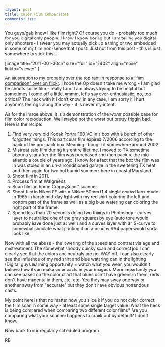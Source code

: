 ```yaml
---
layout: post
title: Color Film Comparisons
comments: true
---
```

You guys/gals know I like film right? Of course you do - probably too much for you digital only people. I know I know boring but I am telling you digital only shooters - I swear you may actually pick up a thing or two embedded in some of my film non-sense that I post. Just not from this post - this is just somewhere to stick this...

[image title="2011-001-30cn" size="full" id="3402" align="none" linkto="viewer" ]

An illustration to my probably over the top rant in response to a <a href="http://www.flickr.com/photos/rosscova/3637127435/">"film comparison" over on flickr</a>. I hope the Op doesn't take me wrong - I am glad he shoots some film - really I am. I am always trying to be helpful but sometimes I come off a little, ummm, let's say over-enthusiastic, no, too critical? The heck with it I don't know, in any case, I am sorry if I hurt anyone's feelings along the way - it is never my intent.

As for the image above, it is a demonstration of the <em>worst </em>possible case for film color reproduction. Well maybe not the worst but pretty friggin bad. Here is the recipe:
<ol>
	<li>Find very very old Kodak Portra 160 VC in a box with a bunch of other forgotten things. This particular film expired 7/2006 according to the back of the pro-pack box. Meaning I bought it somewhere around 2002.</li>
	<li>Mistreat said film during it's entire lifetime. I moved to TX sometime about a year after the film was purchased and then back to the mid-atlantic a couple of years ago. I know for a fact that the box the film was in was stored in an un-airconditioned garage in the sweltering TX heat and then again for two hot humid summers here in coastal Maryland.</li>
	<li>Shoot film in 2011.</li>
	<li>Process film at Walgreens.</li>
	<li>Scan film on home CrappyScan™ scanner.</li>
	<li>Shoot film in Nikon FE with a Nikkor 50mm f1.4 single coated lens made in 1965 in harsh mid-day light with my red shirt coloring the left and bottom part of the frame as well as a big blue watering can coloring the right part of the frame.</li>
	<li>Spend less than 20 seconds doing two things in Photoshop - curves layer to neutralize one of the gray squares by eye (auto tone would probably have done just as well) and a curves layer with an S-curve to somewhat simulate what printing it on a punchy RA4 paper would sorta look like.</li>
</ol>
Now with all the abuse - the lowering of the speed and contrast via age and mistreatment. The somewhat shoddy quicky scan and correct job I can clearly see that the colors and neutrals are not WAY off. I can also clearly see the influence of my red shirt and blue watering can in the lighting (Digital guys learning opportunity = watch what you wear, you wouldn't believe how it can make color casts in your images). More importantly you can see based on the color chart that blues don't have greens in them, reds don't have magenta in them, etc, etc. Yea they may sway one way or another away from "accurate" but they don't have obvious horrendous casts.

My point here is that no matter how you slice it if you do not color correct the film scan in some way - at least some single target value. What the heck is being compared when comparing two different color films? Are you comparing what your scanner happens to crank out by default? I don't know.

Now back to our regularly scheduled program.

RB